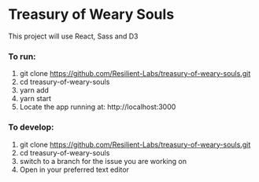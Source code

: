 # Treasury of Weary Souls

This project will use React, Sass and D3

### To run:
1) git clone https://github.com/Resilient-Labs/treasury-of-weary-souls.git
2) cd treasury-of-weary-souls
3) yarn add
4) yarn start
5) Locate the app running at: http://localhost:3000

### To develop:
1) git clone https://github.com/Resilient-Labs/treasury-of-weary-souls.git
2) cd treasury-of-weary-souls
3) switch to a branch for the issue you are working on
4) Open in your preferred text editor